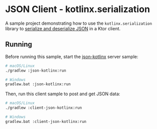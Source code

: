 # JSON Client - kotlinx.serialization

A sample project demonstrating how to use the `kotlinx.serialization` library to [serialize and deserialize JSON](https://ktor.io/docs/json.html) in a Ktor client.

## Running

Before running this sample, start the [json-kotlinx](../json-kotlinx) server sample:

```bash
# macOS/Linux
./gradlew :json-kotlinx:run

# Windows
gradlew.bat :json-kotlinx:run
```

Then, run this client sample to post and get JSON data:

```bash
# macOS/Linux
./gradlew :client-json-kotlinx:run

# Windows
gradlew.bat :client-json-kotlinx:run
```
